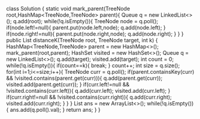 class Solution {
    static void mark_parent(TreeNode root,HashMap<TreeNode,TreeNode> parent){
        Queue<TreeNode> q = new LinkedList<>();
        q.add(root);
        while(!q.isEmpty()){
            TreeNode node = q.poll();
            if(node.left!=null){
                parent.put(node.left,node);
                q.add(node.left);
            }
            if(node.right!=null){
                parent.put(node.right,node);
                q.add(node.right);
            }
        }
    }
    public List<Integer> distanceK(TreeNode root, TreeNode target, int k) {
        HashMap<TreeNode,TreeNode> parent = new HashMap<>();
        mark_parent(root,parent);
        HashSet<TreeNode> visited = new HashSet<>();
        Queue<TreeNode> q = new LinkedList<>();
        q.add(target);
        visited.add(target);
        int count = 0;
        while(!q.isEmpty()){
             if(count==k){
                break;
             }
             count++;
             int size = q.size();
             for(int i=1;i<=size;i++){
                TreeNode curr = q.poll();
                if(parent.containsKey(curr) && !visited.contains(parent.get(curr))){
                    q.add(parent.get(curr));
                    visited.add(parent.get(curr));
                }
                if(curr.left!=null && !visited.contains(curr.left)){
                    q.add(curr.left);
                    visited.add(curr.left);
                }
                if(curr.right!=null && !visited.contains(curr.right)){
                    q.add(curr.right);
                    visited.add(curr.right);
                }
             }
        }
        List<Integer> ans = new ArrayList<>();
        while(!q.isEmpty()){
              ans.add(q.poll().val);
        }
        return ans;
    }
}